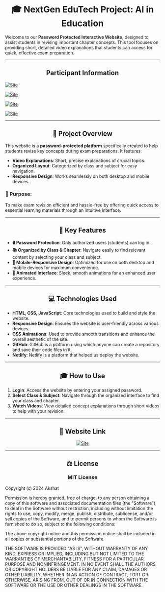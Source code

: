 <h1 align="center">🎓 NextGen EduTech Project: AI in Education</h1>

Welcome to our **Password Protected Interactive Website**, designed to assist students in revising important chapter concepts. This tool focuses on providing short, detailed video explanations that students can access for quick, effective exam preparation.

---

<h2 align="center">Participant Information</h2>

> <div align="left">

[![Site](https://img.shields.io/badge/Participant-Akshat_Kumar-00bfff?style=for-the-badge)](https://https://ai-in-education-by-dav7.netlify.app/)

</div>  
 <div align="left">

[![Site](https://img.shields.io/badge/Patricipant-Apoorv_Sharma-00bfff?style=for-the-badge)](https://ai-in-education-by-dav7.netlify.app/)

</div>

<div align="left">

[![Site](https://img.shields.io/badge/Class-10th-ff4500?style=for-the-badge)](https://ai-in-education-by-dav7.netlify.app/)

</div>

 <div align="left">

[![Site](https://img.shields.io/badge/School-DAV_Public_School-00bfff?style=for-the-badge)](https://ai-in-education-by-dav7.netlify.app/)

</div>

---

<h2 align="center">🌟 Project Overview</h2>

This website is a **password-protected platform** specifically created to help students revise key concepts during exam preparations. It features:
- **Video Explanations**: Short, precise explanations of crucial topics.
- **Organized Layout**: Categorized by class and subject for easy navigation.
- **Responsive Design**: Works seamlessly on both desktop and mobile devices.

### 🎯 Purpose:
To make exam revision efficient and hassle-free by offering quick access to essential learning materials through an intuitive interface.

---

<h2 align="center">🔑 Key Features</h2>

- **🔒 Password Protection**: Only authorized users (students) can log in.
- **📚 Organized by Class & Chapter**: Navigate easily to find relevant content by selecting your class and subject.
- **📱 Mobile-Responsive Design**: Optimized for use on both desktop and mobile devices for maximum convenience.
- **💫 Animated Interface**: Sleek, smooth animations for an enhanced user experience.

---

<h2 align="center">💻 Technologies Used</h2>

- **HTML, CSS, JavaScript**: Core technologies used to build and style the website.
- **Responsive Design**: Ensures the website is user-friendly across various devices.
- **CSS Animations**: Used to provide smooth transitions and enhance the overall aesthetic of the site.
- **GitHub**: GitHub is a platform using which anyone can create a repository and save their code files in it.
- **Netlify**: Netlify is a platform that helped us deploy the website.

---

<h2 align="center">🎓 How to Use</h2>

1. **Login**: Access the website by entering your assigned password.
2. **Select Class & Subject**: Navigate through the organized interface to find your class and chapter.
3. **Watch Videos**: View detailed concept explanations through short videos to help with your revision.

---

<h2 align="center">🔗 Website Link</h2>

<div align="center">

[![Site](https://img.shields.io/badge/View_site-AI_IN_EDUCATION-2ea44f?style=for-the-badge)](https://ai-in-education-by-dav7.netlify.app/)

</div>

---

<h2 align="center">⚖️ License</h2>
<h3 align="center">MIT License</h3>

Copyright (c) 2024 Akshat

Permission is hereby granted, free of charge, to any person obtaining a copy
of this software and associated documentation files (the "Software"), to deal
in the Software without restriction, including without limitation the rights
to use, copy, modify, merge, publish, distribute, sublicense, and/or sell
copies of the Software, and to permit persons to whom the Software is
furnished to do so, subject to the following conditions:

The above copyright notice and this permission notice shall be included in all
copies or substantial portions of the Software.

THE SOFTWARE IS PROVIDED "AS IS", WITHOUT WARRANTY OF ANY KIND, EXPRESS OR
IMPLIED, INCLUDING BUT NOT LIMITED TO THE WARRANTIES OF MERCHANTABILITY,
FITNESS FOR A PARTICULAR PURPOSE AND NONINFRINGEMENT. IN NO EVENT SHALL THE
AUTHORS OR COPYRIGHT HOLDERS BE LIABLE FOR ANY CLAIM, DAMAGES OR OTHER
LIABILITY, WHETHER IN AN ACTION OF CONTRACT, TORT OR OTHERWISE, ARISING FROM,
OUT OF OR IN CONNECTION WITH THE SOFTWARE OR THE USE OR OTHER DEALINGS IN THE
SOFTWARE.
